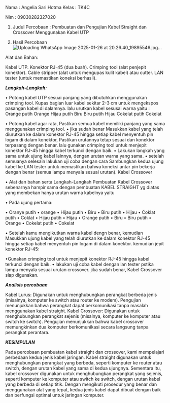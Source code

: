 Nama : Angelia Sari Hotma
Kelas : TK4C

Nim : 09030282327020

1. Judul Percobaan : Pembuatan dan Pengujian Kabel Straight dan Crossover Menggunakan Kabel UTP

2. Hasil Percobaan
   ![Uploading WhatsApp Image 2025-01-26 at 20.26.40_19895546.jpg…]()


Alat dan Bahan:

Kabel UTP.
Konektor RJ-45 (dua buah).
Crimping tool (alat penjepit konektor).
Cable stripper (alat untuk mengupas kulit kabel) atau cutter.
LAN tester (untuk memastikan koneksi berhasil).

***Langkah-Langkah:***

• Potong kabel UTP sesuai panjang yang dibutuhkan menggunakan crimping tool.
Kupas bagian luar kabel sekitar 2-3 cm untuk mengekspos pasangan kabel di dalamnya.
lalu urutkan kabel sesusai warna yaitu :
Orange putih
Orange
Hijau putih
Biru
Biru putih
Hijau
Cokelat putih
Cokelat

• Potong kabel agar rata, Pastikan semua kabel memiliki panjang yang sama menggunakan crimping tool.
• jika sudah benar Masukkan kabel yang telah diurutkan ke dalam konektor RJ-45 hingga setiap kabel menyentuh pin logam di dalam konektor, Pastikan urutannya tetap sesuai dan konektor terpasang dengan benar. lalu gunakan crimping tool untuk menjepit konektor RJ-45 hingga kabel terkunci dengan baik.
• Lakukan langkah yang sama untuk ujung kabel lainnya, dengan urutan warna yang sama.
• setelah semuanya selesain lakukan uji coba dengan cara Sambungkan kedua ujung kabel ke LAN tester untuk memastikan bahwa koneksi antar pin bekerja dengan benar (semua lampu menyala sesuai urutan).
Kabel Crossover

• Alat dan bahan serta Langkah-Langkah Pembuatan Kabel Crossover sebenarnya hampir sama
  dengan pembuatan KABEL STRAIGHT yg diatas yang membekan hanya urutan warna kabelnya yaitu

• Pada ujung pertama: 

• Oranye putih
• orange
• Hijau putih
• Biru
• Biru putih
• Hijau
• Coklat putih
• Coklat
• Hijau putih
• Hijau
• Orange putih
• Biru
• Biru putih
• Orange
• Cokelat putih
• Cokelat


• Setelah kamu mengikutkan warna kabel dengn benar, kemudian Masukkan ujung kabel yang telah diurutkan ke dalam konektor RJ-45 hingga setiap kabel menyentuh pin logam di dalam konektor.
  kemudian jepit konektor RJ-45: 

•Gunakan crimping tool untuk menjepit konektor RJ-45 hingga kabel terkunci dengan baik.
• lakukan uji coba kabel dengan lan tester pstika lampu menyala sesuai urutan crossover.
jika sudah benar, Kabel Crossover siap digunakan.

***Analisis percobaan***

Kabel Lurus:
Digunakan untuk menghubungkan perangkat berbeda jenis (misalnya, komputer ke switch atau router ke modem).
Pengujian menunjukkan bahwa perangkat dapat berkomunikasi tanpa masalah menggunakan kabel straight.
Kabel Crossover:
Digunakan untuk menghubungkan perangkat sejenis (misalnya, komputer ke komputer atau switch ke switch).
Pengujian menunjukkan bahwa kabel crossover memungkinkan dua komputer berkomunikasi secara langsung tanpa perangkat perantara.

***KESIMPULAN***

Pada percobaan pembuatan kabel straight dan crossover, kami mempelajari perbedaan kedua jenis kabel jaringan. 
Kabel straight digunakan untuk menghubungkan perangkat yang berbeda, seperti komputer ke router atau switch, dengan urutan kabel yang sama di kedua ujungnya.
Sementara itu, kabel crossover digunakan untuk menghubungkan perangkat yang sejenis, seperti komputer ke komputer atau switch ke switch, dengan urutan kabel yang berbeda di setiap titik.
Dengan mengikuti prosedur yang benar dan menggunakan alat yang tepat, kedua jenis kabel dapat dibuat dengan baik dan berfungsi optimal untuk jaringan komputer.
